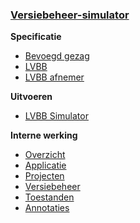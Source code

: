 ### [Versiebeheer-simulator](Home)

**Specificatie**
- [Bevoegd gezag](Simulatie-van-bevoegd-gezag-software)
- [LVBB](Simulatie-van-de-lvbb)
- [LVBB afnemer](Simulatie-van-een-afnemer-van-de-lvbb)

**Uitvoeren**
- [LVBB Simulator](Simulator-uitvoeren)

**Interne werking**
- [Overzicht](Code-overzicht)
- [Applicatie](Code-applicatie)
- [Projecten](Code-projecten)
- [Versiebeheer](Code-versiebeheer)
- [Toestanden](Code-toestanden)
- [Annotaties](Code-annotaties)

